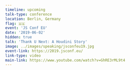 ```yaml
---
timeline: upcoming
talk-type: conference
location: Berlin, Germany
flag: 🇩🇪
event: 'JS Conf EU'
date: '2019-06-02'
hidden: true
talk: 'Thank U Next: A Houdini Story'
image: ../images/speaking/jsconfeu19.jpg
event-link: https://2019.jsconf.eu/
link-type: video
main-link: https://www.youtube.com/watch?v=GhRE3rML9t4
---
```

